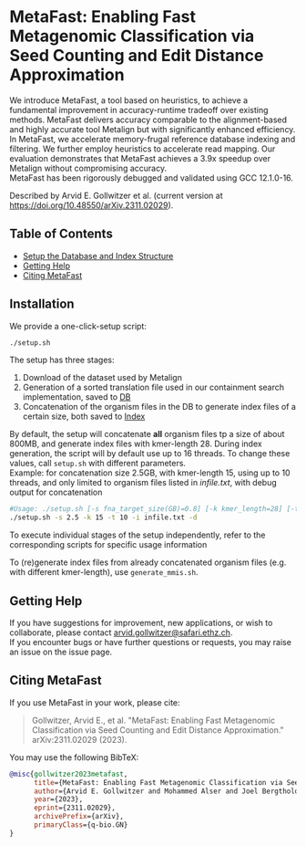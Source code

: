 # MetaFast: Enabling Fast Metagenomic Classification via Seed Counting and Edit Distance Approximation

We introduce MetaFast, a tool based on heuristics, to achieve a fundamental improvement in accuracy-runtime tradeoff over existing methods. MetaFast delivers accuracy comparable to the alignment-based and highly accurate tool Metalign but with significantly enhanced efficiency. In MetaFast, we accelerate memory-frugal reference database indexing and filtering. We further employ heuristics to accelerate read mapping. Our evaluation demonstrates that MetaFast achieves a 3.9x speedup over Metalign without compromising accuracy.  
MetaFast has been rigorously debugged and validated using GCC 12.1.0-16.

Described by Arvid E. Gollwitzer et al. (current version at https://doi.org/10.48550/arXiv.2311.02029).

## Table of Contents
- [Setup the Database and Index Structure ](#install)
- [Getting Help](#contact)
- [Citing MetaFast](#cite)


## <a name="install"></a>Installation
We provide a one-click-setup script:
```bash
./setup.sh
```
The setup has three stages: 
1. Download of the dataset used by Metalign
2. Generation of a sorted translation file used in our containment search implementation, saved to [DB](../DB/)
3. Concatenation of the organism files in the DB to generate index files of a certain size, both saved to [Index](../Index/)

By default, the setup will concatenate **all** organism files tp a size of about 800MB, and generate index files with kmer-length 28.
During index generation, the script will by default use up to 16 threads. 
To change these values, call ```setup.sh``` with different parameters.  
Example: for concatenation size 2.5GB, with kmer-length 15, using up to 10 threads, and only limited to organism files listed in *infile.txt*, with debug output for concatenation
```bash
#Usage: ./setup.sh [-s fna_target_size(GB)=0.8] [-k kmer_length=28] [-t max_threads=16] [-i infile] [-d (flag, debug concatenation)]
./setup.sh -s 2.5 -k 15 -t 10 -i infile.txt -d
```
To execute individual stages of the setup independently, refer to the corresponding scripts for specific usage information

To (re)generate index files from already concatenated organism files (e.g. with different kmer-length), use ```generate_mmis.sh```.


##  <a name="contact"></a>Getting Help
If you have suggestions for improvement, new applications, or wish to collaborate, please contact arvid.gollwitzer@safari.ethz.ch.  
If you encounter bugs or have further questions or requests, you may raise an issue on the issue page.


## <a name="cite"></a>Citing MetaFast
If you use MetaFast in your work, please cite:

> Gollwitzer, Arvid E., et al. "MetaFast: Enabling Fast Metagenomic Classification via Seed Counting and Edit Distance Approximation." 
> arXiv:2311.02029 (2023).

You may use the following BibTeX:

```bibtex
@misc{gollwitzer2023metafast,
      title={MetaFast: Enabling Fast Metagenomic Classification via Seed Counting and Edit Distance Approximation}, 
      author={Arvid E. Gollwitzer and Mohammed Alser and Joel Bergtholdt and Joel Lindegger and Maximilian-David Rumpf and Can Firtina and Serghei Mangul and Onur Mutlu},
      year={2023},
      eprint={2311.02029},
      archivePrefix={arXiv},
      primaryClass={q-bio.GN}
}

